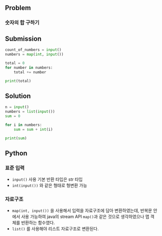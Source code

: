 ## Problem
### 숫자의 합 구하기

## Submission
```python
count_of_numbers = input()
numbers = map(int, input())

total = 0
for number in numbers:
    total += number

print(total)
```

## Solution
```python
n = input()
numbers = list(input())
sum = 0

for i in numbers:
    sum = sum + int(i)

print(sum)
```

## Python
### 표준 입력 
- `input()` 사용 기본 반환 타입은 str 타입
- `int(input())` 와 같은 형태로 형변환 가능

### 자료구조
- `map(int, input())` 을 사용해서 입력을 자료구조에 담아 변환하였는데, 반복문 안에서 사용 가능하여 
java의 stream API `map()`과 같은 것으로 생각하였으나 맵 객체를 반환하는 함수였다.
- `list()` 를 사용해야 리스트 자료구조로 변환된다.
